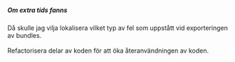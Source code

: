 <h5>Om extra tids fanns</h5>
Då skulle jag vilja lokalisera vilket typ av fel som uppstått vid exporteringen av bundles.<br>
<br>
Refactorisera delar av koden för att öka återanvändningen av koden.


